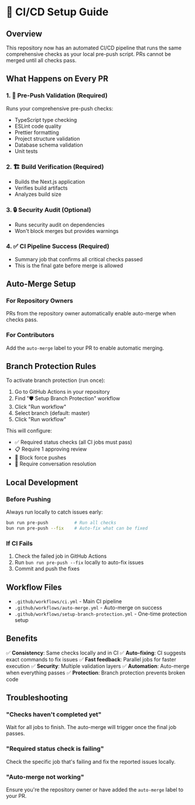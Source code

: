 # 🚀 CI/CD Setup Guide

## Overview

This repository now has an automated CI/CD pipeline that runs the same
comprehensive checks as your local pre-push script. PRs cannot be merged until
all checks pass.

## What Happens on Every PR

### 1. 🚀 Pre-Push Validation (Required)

Runs your comprehensive pre-push checks:

- TypeScript type checking
- ESLint code quality
- Prettier formatting
- Project structure validation
- Database schema validation
- Unit tests

### 2. 🏗️ Build Verification (Required)

- Builds the Next.js application
- Verifies build artifacts
- Analyzes build size

### 3. 🔒 Security Audit (Optional)

- Runs security audit on dependencies
- Won't block merges but provides warnings

### 4. ✅ CI Pipeline Success (Required)

- Summary job that confirms all critical checks passed
- This is the final gate before merge is allowed

## Auto-Merge Setup

### For Repository Owners

PRs from the repository owner automatically enable auto-merge when checks pass.

### For Contributors

Add the `auto-merge` label to your PR to enable automatic merging.

## Branch Protection Rules

To activate branch protection (run once):

1. Go to GitHub Actions in your repository
2. Find "🛡️ Setup Branch Protection" workflow
3. Click "Run workflow"
4. Select branch (default: master)
5. Click "Run workflow"

This will configure:

- ✅ Required status checks (all CI jobs must pass)
- 📋 Require 1 approving review
- 🚫 Block force pushes
- 💬 Require conversation resolution

## Local Development

### Before Pushing

Always run locally to catch issues early:

```bash
bun run pre-push          # Run all checks
bun run pre-push --fix    # Auto-fix what can be fixed
```

### If CI Fails

1. Check the failed job in GitHub Actions
2. Run `bun run pre-push --fix` locally to auto-fix issues
3. Commit and push the fixes

## Workflow Files

- `.github/workflows/ci.yml` - Main CI pipeline
- `.github/workflows/auto-merge.yml` - Auto-merge on success
- `.github/workflows/setup-branch-protection.yml` - One-time protection setup

## Benefits

✅ **Consistency**: Same checks locally and in CI ✅ **Auto-fixing**: CI
suggests exact commands to fix issues ✅ **Fast feedback**: Parallel jobs for
faster execution ✅ **Security**: Multiple validation layers ✅ **Automation**:
Auto-merge when everything passes ✅ **Protection**: Branch protection prevents
broken code

## Troubleshooting

### "Checks haven't completed yet"

Wait for all jobs to finish. The auto-merge will trigger once the final job
passes.

### "Required status check is failing"

Check the specific job that's failing and fix the reported issues locally.

### "Auto-merge not working"

Ensure you're the repository owner or have added the `auto-merge` label to your
PR.
